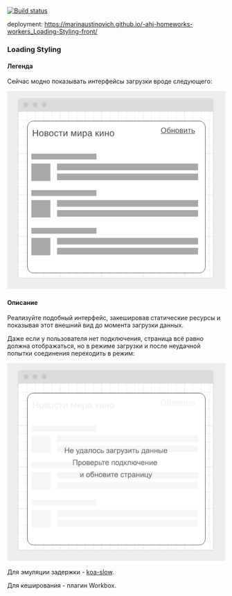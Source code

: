 [![Build status](https://ci.appveyor.com/api/projects/status/1c9sccm2mo0y6tk5/branch/main?svg=true)](https://ci.appveyor.com/project/marinaustinovich/ahj-homeworks-workers-loading-styling-front/branch/main)

deployment: https://marinaustinovich.github.io/-ahj-homeworks-workers_Loading-Styling-front/

### Loading Styling

#### Легенда

Сейчас модно показывать интерфейсы загрузки вроде следующего:

![](./pic/loading.png)

#### Описание

Реализуйте подобный интерфейс, закешировав статические ресурсы и показывая этот внешний вид до момента загрузки данных.

Даже если у пользователя нет подключения, страница всё равно должна отображаться, но в режиме загрузки и после неудачной попытки соединения переходить в режим:

![](./pic/loading-2.png)

Для эмуляции задержки - [koa-slow](https://github.com/bahmutov/koa-slow).

Для кеширования - плагин Workbox.
